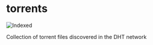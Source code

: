 torrents 
========
![Indexed](https://img.shields.io/badge/indexed-244643-blue)

Collection of torrent files discovered in the DHT network
